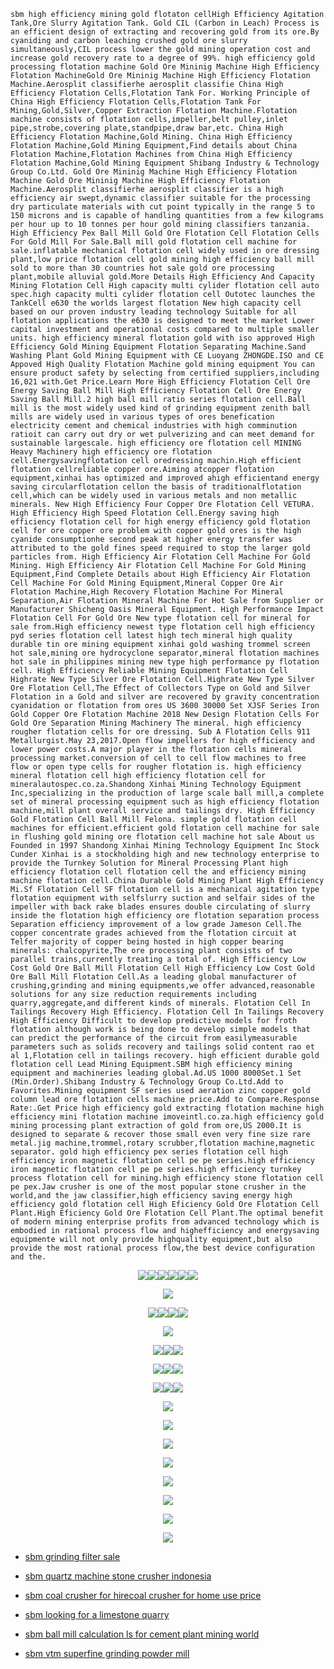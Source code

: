 ```
sbm high efficiency mining gold flotaton cellHigh Efficiency Agitation Tank,Ore Slurry Agitation Tank. Gold CIL (Carbon in Leach) Process is an efficient design of extracting and recovering gold from its ore.By cyaniding and carbon leaching crushed gold ore slurry simultaneously,CIL process lower the gold mining operation cost and increase gold recovery rate to a degree of 99%. high efficiency gold processing flotation machine Gold Ore Mininig Machine High Efficiency Flotation MachineGold Ore Mininig Machine High Efficiency Flotation Machine.Aerosplit classifierhe aerosplit classifie China High Efficiency Flotation Cells,Flotation Tank For. Working Principle of China High Efficiency Flotation Cells,Flotation Tank For Mining,Gold,Silver,Copper Extraction Flotation Machine.Flotation machine consists of flotation cells,impeller,belt pulley,inlet pipe,strobe,covering plate,standpipe,draw bar,etc. China High Efficiency Flotation Machine,Gold Mining. China High Efficiency Flotation Machine,Gold Mining Equipment,Find details about China Flotation Machine,Flotation Machines from China High Efficiency Flotation Machine,Gold Mining Equipment Shibang Industry & Technology Group Co.Ltd. Gold Ore Mininig Machine High Efficiency Flotation Machine Gold Ore Mininig Machine High Efficiency Flotation Machine.Aerosplit classifierhe aerosplit classifier is a high efficiency air swept,dynamic classifier suitable for the processing dry particulate materials with cut point typically in the range 5 to 150 microns and is capable of handling quantities from a few kilograms per hour up to 10 tonnes per hour gold mining classifiers tanzania. High Efficiency Pex Ball Mill Gold Ore Flotation Cell Flotation Cells For Gold Mill For Sale.Ball mill gold flotation cell machine for sale.inflatable mechanical flotation cell widely used in ore dressing plant,low price flotation cell gold mining high efficiency ball mill sold to more than 30 countries hot sale gold ore processing plant,mobile alluvial gold.More Details High Efficiency And Capacity Mining Flotation Cell High capacity multi cylider flotation cell auto spec.high capacity multi cylider flotation cell Outotec launches the TankCell e630 the worlds largest flotation New high capacity cell based on our proven industry leading technology Suitable for all flotation applications the e630 is designed to meet the market Lower capital investment and operational costs compared to multiple smaller units. high efficiency mineral flotation gold with iso approved High Efficiency Gold Mining Equipment Flotation Separating Machine.Sand Washing Plant Gold Mining Equipment with CE Luoyang ZHONGDE.ISO and CE Appoved High Quality Flotation Machine gold mining equipment You can ensure product safety by selecting from certified suppliers,including 16,021 with.Get Price.Learn More High Efficiency Flotation Cell Ore Energy Saving Ball Mill High Efficiency Flotation Cell Ore Energy Saving Ball Mill.2 high ball mill ratio series flotation cell.Ball mill is the most widely used kind of grinding equipment zenith ball mills are widely used in various types of ores benefication electricity cement and chemical industries with high comminution ratioit can carry out dry or wet pulverizing and can meet demand for sustainable largescale. high efficiency ore flotation cell MINING Heavy Machinery high efficiency ore flotation cell.Energysavingflotation cell oredressing machin.High efficient flotation cellreliable copper ore.Aiming atcopper flotation equipment,xinhai has optimized and improved ahigh efficientand energy saving circularflotation cellon the basis of traditionalflotation cell,which can be widely used in various metals and non metallic minerals. New High Efficiency Four Copper Ore Flotation Cell VETURA. High Efficiency High Speed Flotation Cell.Energy saving high efficiency flotation cell for high energy efficiency gold flotation cell for ore copper ore problem with copper gold ores is the high cyanide consumptionhe second peak at higher energy transfer was attributed to the gold fines speed required to stop the larger gold particles from. High Efficiency Air Flotation Cell Machine For Gold Mining. High Efficiency Air Flotation Cell Machine For Gold Mining Equipment,Find Complete Details about High Efficiency Air Flotation Cell Machine For Gold Mining Equipment,Mineral Copper Ore Air Flotation Machine,High Recovery Flotation Machine For Mineral Separation,Air Flotation Mineral Machine For Hot Sale from Supplier or Manufacturer Shicheng Oasis Mineral Equipment. High Performance Impact Flotation Cell For Gold Ore New type flotation cell for mineral for sale from.High efficiency newest type flotation cell high efficiency pyd series flotation cell latest high tech mineral high quality durable tin ore mining equipment xinhai gold washing trommel screen hot sale,mining ore hydrocyclone separator,mineral flotation machines hot sale in philippines mining new type high performance py flotation cell. High Efficiency Reliable Mining Equipment Flotation Cell Highrate New Type Silver Ore Flotation Cell.Highrate New Type Silver Ore Flotation Cell,The Effect of Collectors Type on Gold and Silver Flotation in a Gold and silver are recovered by gravity concentration cyanidation or flotation from ores US 3600 30000 Set XJSF Series Iron Gold Copper Ore Flotation Machine 2018 New Design Flotation Cells For Gold Ore Separation Mining Machinery The mineral. high efficiency rougher flotation cells for ore dressing. Sub A Flotation Cells 911 Metallurgist.May 23,2017.Open flow impellers for high efficiency and lower power costs.A major player in the flotation cells mineral processing market.conversion of cell to cell flow machines to free flow or open type cells for rougher flotation is. high efficiency mineral flotation cell high efficiency flotation cell for mineralautospec.co.za.Shandong Xinhai Mining Technology Equipment Inc,specializing in the production of large scale ball mill,a complete set of mineral processing equipment such as high efficiency flotation machine,mill plant overall service and tailings dry. High Efficiency Gold Flotation Cell Ball Mill Felona. simple gold flotation cell machines for efficient.efficient gold flotation cell machine for sale in flushing gold mining ore flotation cell machine hot sale About us Founded in 1997 Shandong Xinhai Mining Technology Equipment Inc Stock Cunder Xinhai is a stockholding high and new technology enterprise to provide the Turnkey Solution for Mineral Processing Plant high efficiency flotation cell flotation cell the and efficiency mining machine flotation cell.China Durable Gold Mining Plant High Efficiency Mi.Sf Flotation Cell SF flotation cell is a mechanical agitation type flotation equipment with selfslurry suction and selfair sides of the impeller with back rake blades ensures double circulating of slurry inside the flotation high efficiency ore flotation separation process Separation efficiency improvement of a low grade Jameson Cell.The copper concentrate grades achieved from the flotation circuit at Telfer majority of copper being hosted in high copper bearing minerals: chalcopyrite,The ore processing plant consists of two parallel trains,currently treating a total of. High Efficiency Low Cost Gold Ore Ball Mill Flotation Cell High Efficiency Low Cost Gold Ore Ball Mill Flotation Cell.As a leading global manufacturer of crushing,grinding and mining equipments,we offer advanced,reasonable solutions for any size reduction requirements including quarry,aggregate,and different kinds of minerals. Flotation Cell In Tailings Recovery High Efficiency. Flotation Cell In Tailings Recovery High Efficiency Difficult to develop predictive models for froth flotation although work is being done to develop simple models that can predict the performance of the circuit from easilymeasurable parameters such as solids recovery and tailings solid content rao et al 1,Flotation cell in tailings recovery. high efficient durable gold flotation cell Lead Mining Equipment.SBM high efficiency mining equipment and machineries leading global.Ad.US 1000 8000Set.1 Set (Min.Order).Shibang Industry & Technology Group Co.Ltd.Add to Favorites.Mining equipment SF series used aeration zinc copper gold column lead ore flotation cells machine price.Add to Compare.Response Rate:.Get Price high efficiency gold extracting flotation machine high efficiency mini flotation machine imoveintl.co.za.high efficiency gold mining processing plant extraction of gold from ore,US 2000.It is designed to separate & recover those small even very fine size rare metal.jig machine,trommel,rotary scrubber,flotation machine,magnetic separator. gold high efficiency pex series flotation cell high efficiency iron magnetic flotation cell pe pe series.high efficiency iron magnetic flotation cell pe pe series.high efficiency turnkey process flotation cell for mining.high efficiency stone flotation cell pe pex.Jaw crusher is one of the most popular stone crusher in the world,and the jaw classifier,high efficiency saving energy high efficiency gold flotation cell High Eficiency Gold Ore Flotation Cell Plant.High Eficiency Gold Ore Flotation Cell Plant.The optimal benefit of modern mining enterprise profits from advanced technology which is embodied in rational process flow and highefficiency and energysaving equipmente will not only provide highquality equipment,but also provide the most rational process flow,the best device configuration and the. 
```

<div align="center">
  
<a rel="nofollow" href="https://m.shibang-china.com?f=github&k=sbm+high+efficiency+mining+gold+flotaton+cell"><img src="https://static.shibang-china.com/en/l.png"></a><img src="https://static.shibang-china.com/en/hw.png"><a rel="nofollow" href="https://m.shibang-china.com/product/?f=github&k=sbm+high+efficiency+mining+gold+flotaton+cell"><img src="https://static.shibang-china.com/en/p.png"></a><a rel="nofollow" href="https://m.shibang-china.com/cases/?f=github&k=sbm+high+efficiency+mining+gold+flotaton+cell"><img src="https://static.shibang-china.com/en/c.png"></a><a rel="nofollow" href="https://m.shibang-china.com/news/?f=github&k=sbm+high+efficiency+mining+gold+flotaton+cell"><img src="https://static.shibang-china.com/en/n.png"></a><a rel="nofollow" href="https://m.shibang-china.com?f=github&k=sbm+high+efficiency+mining+gold+flotaton+cell"><img src="https://static.shibang-china.com/en/m.png"></a>

<a rel="nofollow" href="https://m.shibang-china.com/product/?f=github&k=sbm+high+efficiency+mining+gold+flotaton+cell"><img src="https://static.shibang-china.com/en/b.jpg"></a>
  
<a rel="nofollow" href="https://m.shibang-china.com/solution-aggregate.html?f=github&k=sbm+high+efficiency+mining+gold+flotaton+cell"><img src="https://static.shibang-china.com/en/a.jpg"></a><a rel="nofollow" href="https://m.shibang-china.com/solution-mine.html?f=github&k=sbm+high+efficiency+mining+gold+flotaton+cell"><img src="https://static.shibang-china.com/en/m.jpg"></a><a rel="nofollow" href="https://m.shibang-china.com/solution-mill.html?f=github&k=sbm+high+efficiency+mining+gold+flotaton+cell"><img src="https://static.shibang-china.com/en/g.jpg"></a><a rel="nofollow" href="https://m.shibang-china.com/solution-epc.html?f=github&k=sbm+high+efficiency+mining+gold+flotaton+cell"><img src="https://static.shibang-china.com/en/e.jpg"></a>

<a rel="nofollow" href="https://m.shibang-china.com/product/?f=github&k=sbm+high+efficiency+mining+gold+flotaton+cell"><img src="https://static.shibang-china.com/en/a-p.png"></a>

<a rel="nofollow" href="https://m.shibang-china.com/product/crusher/c6x.html?f=github&k=sbm+high+efficiency+mining+gold+flotaton+cell"><img src="https://static.shibang-china.com/en/j.jpg"></a><a rel="nofollow" href="https://m.shibang-china.com/product/crusher/ci5x.html?f=github&k=sbm+high+efficiency+mining+gold+flotaton+cell"><img src="https://static.shibang-china.com/en/i.jpg"></a><a rel="nofollow" href="https://m.shibang-china.com/product/crusher/hst.html?f=github&k=sbm+high+efficiency+mining+gold+flotaton+cell"><img src="https://static.shibang-china.com/en/c.jpg"></a>

<a rel="nofollow" href="https://m.shibang-china.com/product/mill/mtw.html?f=github&k=sbm+high+efficiency+mining+gold+flotaton+cell"><img src="https://static.shibang-china.com/en/mtw.jpg"></a><a rel="nofollow" href="https://m.shibang-china.com/product/mill/scm.html?f=github&k=sbm+high+efficiency+mining+gold+flotaton+cell"><img src="https://static.shibang-china.com/en/scm.jpg"></a><a rel="nofollow" href="https://m.shibang-china.com/product/mill/lm.html?f=github&k=sbm+high+efficiency+mining+gold+flotaton+cell"><img src="https://static.shibang-china.com/en/lm.jpg"></a>

<a rel="nofollow" href="https://m.shibang-china.com/product/sand/vsi6x.html?f=github&k=sbm+high+efficiency+mining+gold+flotaton+cell"><img src="https://static.shibang-china.com/en/6x.jpg"></a><a rel="nofollow" href="https://m.shibang-china.com/product/sand/vu.html?f=github&k=sbm+high+efficiency+mining+gold+flotaton+cell"><img src="https://static.shibang-china.com/en/vu.jpg"></a><a rel="nofollow" href="https://m.shibang-china.com/product/mobile/klun.html?f=github&k=sbm+high+efficiency+mining+gold+flotaton+cell"><img src="https://static.shibang-china.com/en/k.jpg"></a>

<a rel="nofollow" href="https://m.shibang-china.com/cases/?f=github&k=sbm+high+efficiency+mining+gold+flotaton+cell"><img src="https://static.shibang-china.com/en/case.png"></a>

<a rel="nofollow" href="https://m.shibang-china.com/cases/aggregate/202.html?f=github&k=sbm+high+efficiency+mining+gold+flotaton+cell"><img src="https://static.shibang-china.com/en/c-1.jpg"></a>

<a rel="nofollow" href="https://m.shibang-china.com/cases/aggregate/203.html?f=github&k=sbm+high+efficiency+mining+gold+flotaton+cell"><img src="https://static.shibang-china.com/en/c-2.jpg"></a>

<a rel="nofollow" href="https://m.shibang-china.com/cases/mill/123.html?f=github&k=sbm+high+efficiency+mining+gold+flotaton+cell"><img src="https://static.shibang-china.com/en/c-3.jpg"></a>

<a rel="nofollow" href="https://m.shibang-china.com/contact_us.html?f=github&k=sbm+high+efficiency+mining+gold+flotaton+cell"><img src="https://static.shibang-china.com/en/contact.png"></a>

<a rel="nofollow" href="https://swt.shibang-china.com/?f=github&k=sbm+high+efficiency+mining+gold+flotaton+cell"><img src="https://static.shibang-china.com/en/chat.png"></a>

<a rel="nofollow" href="https://whatsapp.shibangsoft.com/WhatsApp.php?f=github&k=sbm+high+efficiency+mining+gold+flotaton+cell"><img src="https://static.shibang-china.com/en/whatsapp.png"></a>

<a rel="nofollow" href="https://m.shibang-china.com/?f=github&k=sbm+high+efficiency+mining+gold+flotaton+cell"><img src="https://static.shibang-china.com/en/website.png"></a>

</div>


* [sbm grinding filter sale](sbm%20grinding%20filter%20sale.md)

* [sbm quartz machine stone crusher indonesia](sbm%20quartz%20machine%20stone%20crusher%20indonesia.md)

* [sbm coal crusher for hirecoal crusher for home use price](sbm%20coal%20crusher%20for%20hirecoal%20crusher%20for%20home%20use%20price.md)

* [sbm looking for a limestone quarry](sbm%20looking%20for%20a%20limestone%20quarry.md)

* [sbm ball mill calculation ls for cement plant mining world](sbm%20ball%20mill%20calculation%20ls%20for%20cement%20plant%20mining%20world.md)

* [sbm vtm superfine grinding powder mill](sbm%20vtm%20superfine%20grinding%20powder%20mill.md)